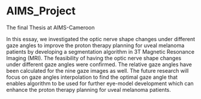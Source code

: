 # AIMS_Project
The final Thesis at AIMS-Cameroon

In this essay, we investigated the optic nerve shape changes under different gaze angles to improve the proton therapy planning for uveal melanoma patients by developing a segmentation algorithm in 3T Magnetic Resonance Imaging (MRI). The feasibility of having the optic nerve shape changes under different gaze angles were confirmed. The relative gaze angles have been calculated for the nine gaze images as well. The future research will focus on gaze angles interpolation to find the optimal gaze angle that enables algorithm to be used for further eye-model development which can enhance the proton therapy planning for uveal melanoma patients.
